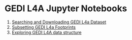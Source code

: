 # GEDI L4A Jupyter Notebooks
1. [Searching and Downloading GEDI L4a Dataset](1_gedi_l4a_search_download.ipynb)
2. [Subsetting GEDI L4a Footprints](2_gedi_l4a_subsets.ipynb)
3. [Exploring GEDI L4A data structure](3_gedi_l4a_exploring_data.ipynb)